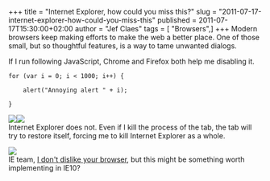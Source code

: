 +++
title = "Internet Explorer, how could you miss this?"
slug = "2011-07-17-internet-explorer-how-could-you-miss-this"
published = 2011-07-17T15:30:00+02:00
author = "Jef Claes"
tags = [ "Browsers",]
+++
Modern browsers keep making efforts to make the web a better place. One
of those small, but so thoughtful features, is a way to tame unwanted
dialogs.  
  
If I run following JavaScript, Chrome and Firefox both help me disabling
it.  
  

    for (var i = 0; i < 1000; i++) {

        alert("Annoying alert " + i);

    }

  
[![](../images/thumbnails/2011-07-17-internet-explorer-how-could-you-miss-this-ChromeAnnoying.PNG)](../images/2011-07-17-internet-explorer-how-could-you-miss-this-ChromeAnnoying.PNG)[![](../images/thumbnails/2011-07-17-internet-explorer-how-could-you-miss-this-FirefoxAnnoying.PNG)](../images/2011-07-17-internet-explorer-how-could-you-miss-this-FirefoxAnnoying.PNG)  
Internet Explorer does not. Even if I kill the process of the tab, the
tab will try to restore itself, forcing me to kill Internet Explorer as
a whole.  
  
[![](../images/thumbnails/2011-07-17-internet-explorer-how-could-you-miss-this-IEAnnoyingKill.PNG)](../images/2011-07-17-internet-explorer-how-could-you-miss-this-IEAnnoyingKill.PNG)  
IE team, [I don't dislike your
browser](http://jclaes.blogspot.com/2011/03/how-will-ie9-maintain-momentum.html),
but this might be something worth implementing in IE10?
